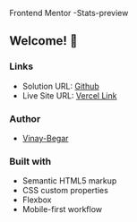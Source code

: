  Frontend Mentor -Stats-preview
## Welcome! 👋

### Links

- Solution URL: [Github](https://github.com/vinay-begar/stats-preview)
- Live Site URL: [Vercel Link](https://stats-preview-ten-wheat.vercel.app/)


### Author

- [Vinay-Begar](https://www.linkedin.com/in/vinay-begar/)


### Built with

- Semantic HTML5 markup
- CSS custom properties
- Flexbox
- Mobile-first workflow
